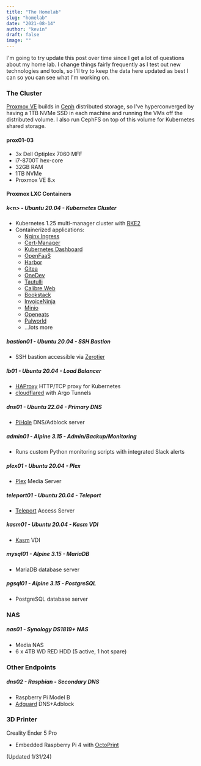 ```yaml
---
title: "The Homelab"
slug: "homelab"
date: "2021-08-14"
author: "kevin"
draft: false
image: ""
---
```


I'm going to try update this post over time since I get a lot of questions about my home lab. I change things fairly frequently as I test out new technologies and tools, so I'll try to keep the data here updated as best I can so you can see what I'm working on.

### The Cluster
[Proxmox VE](https://www.proxmox.com/en/) builds in [Ceph](https://docs.ceph.com/en/latest/) distributed storage, so I've hyperconverged by having a 1TB NVMe SSD in each machine and running the VMs off the distributed volume. I also run CephFS on top of this volume for Kubernetes shared storage. 

#### prox01-03
* 3x Dell Optiplex 7060 MFF
* i7-8700T hex-core
* 32GB RAM
* 1TB NVMe
* Proxmox VE 8.x

#### Proxmox LXC Containers

##### k\<n\> - Ubuntu 20.04 - Kubernetes Cluster
* Kubernetes 1.25 multi-manager cluster with [RKE2](https://docs.rke2.io/)
* Containerized applications:
  * [Nginx Ingress](https://kubernetes.github.io/ingress-nginx/)
  * [Cert-Manager](https://cert-manager.io/docs/)
  * [Kubernetes Dashboard](https://kubernetes.io/docs/tasks/access-application-cluster/web-ui-dashboard/)
  * [OpenFaaS](https://www.openfaas.com/)
  * [Harbor](https://goharbor.io/)
  * [Gitea](https://gitea.io/en-us/)
  * [OneDev](https://github.com/theonedev/onedev)
  * [Tautulli](https://tautulli.com/)
  * [Calibre Web](https://github.com/janeczku/calibre-web)
  * [Bookstack](https://www.bookstackapp.com/)
  * [InvoiceNinja](https://www.invoiceninja.com/)
  * [Minio](https://min.io/)
  * [Openeats](https://github.com/open-eats/OpenEats)
  * [Palworld](https://github.com/jammsen/docker-palworld-dedicated-server)
  * ...lots more

##### bastion01 - Ubuntu 20.04 - SSH Bastion
* SSH bastion accessible via [Zerotier](https://www.zerotier.com/)

##### lb01 - Ubuntu 20.04 - Load Balancer
* [HAProxy](http://www.haproxy.org/) HTTP/TCP proxy for Kubernetes
* [cloudflared](https://github.com/cloudflare/cloudflared) with Argo Tunnels

##### dns01 - Ubuntu 22.04 - Primary DNS
* [PiHole](https://pi-hole.net/) DNS/Adblock server

##### admin01 - Alpine 3.15 - Admin/Backup/Monitoring
* Runs custom Python monitoring scripts with integrated Slack alerts

##### plex01 - Ubuntu 20.04 - Plex
* [Plex](https://www.plex.tv/) Media Server

##### teleport01 - Ubuntu 20.04 - Teleport
* [Teleport](https://goteleport.com/) Access Server

##### kasm01 - Ubuntu 20.04 - Kasm VDI
* [Kasm](https://kasmweb.com/) VDI

##### mysql01 - Alpine 3.15 - MariaDB
* MariaDB database server

##### pgsql01 - Alpine 3.15 - PostgreSQL
* PostgreSQL database server

### NAS
##### nas01 - Synology DS1819+ NAS
* Media NAS
* 6 x 4TB WD RED HDD (5 active, 1 hot spare)

### Other Endpoints

##### dns02 - Raspbian - Secondary DNS
* Raspberry Pi Model B
* [Adguard](https://adguard.com/) DNS+Adblock

### 3D Printer

Creality Ender 5 Pro
* Embedded Raspberry Pi 4 with [OctoPrint](https://octoprint.org/)

(Updated 1/31/24)
